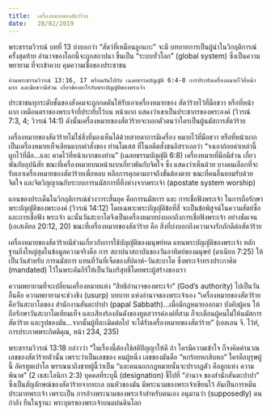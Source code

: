 ```yaml
---
title:  เครื่องหมายของสัตว์ร้าย
date:   28/02/2019
---
```


พระธรรมวิวรณ์ บทที่ 13 บ่งบอกว่า “สัตว์ที่เหมือนลูกแกะ” จะมี บทบาทการเป็นผู้นำในวิกฤติการณ์ครั้งสุดท้าย อำนาจของโลกนี้จะถูกสถาปนา ขึ้นเป็น “ระบบทั่วโลก” (global system) ซึ่งเป็นความพยายาม ที่จะเข้าควบ คุมความเชื่อของประชาชน

`อ่านพระธรรมวิวรณ์ 13:16, 17 พร้อมกันไปกับ เฉลยธรรมบัญญัติ 6:4-8 การประทับเครื่องหมายไว้ที่หน้าผาก และมือขวามีส่วน เกี่ยวข้องอะไรกับพระบัญญัติของพระเจ้า`

ประชาชนทุกระดับชั้นของสังคมจะถูกกดดันให้รับเอาเครื่องหมายของ สัตว์ร้ายไว้ที่มือขวา หรือที่หน้าผาก เหมือนตราของพระเจ้าที่ประทับไว้บน หน้าผาก แสดงว่าเขาเป็นประชากรของพระองค์ (วิวรณ์ 7:3, 4; วิวรณ์ 14:1) ดังนั้นเครื่องหมายของสัตว์ร้ายจะบอกตัวตนว่าใครเป็นผู้นมัสการสัตว์ร้าย

เครื่องหมายของสัตว์ร้ายไม่ใช่สิ่งที่มองเห็นได้ด้วยสายตาการมีเครื่อง หมายไว้ที่มือขวา หรือที่หน้าผากเป็นเครื่องหมายเท็จเลียนแบบคำสั่งของ ท่านโมเสส ที่ในอดีตสั่งชนอิสราเอลว่า “จงเอาถ้อยคำเหล่านี้ผูกไว้ที่มือ...และ คาดไว้ที่หน้าผากของท่าน” (เฉลยธรรมบัญญัติ 6:8) เครื่องหมายที่มือมีส่วน เกี่ยวพันกับอุปนิสัย ขณะที่เครื่องหมายบนหน้าผากเกี่ยวพันกับจิตใจ ซึ่ง แสดงว่าเห็นด้วย บางคนเลือกที่จะรับเอาเครื่องหมายของสัตว์ร้ายเพื่อหลบ หลีกการคุกคามอาจถึงขั้นต้องตาย ขณะที่คนอื่นยอมรับด้วยจิตใจ และจิตวิญญาณกับระบบการนมัสการที่ทิ้งห่างจากพระเจ้า (apostate system worship)

แกนของประเด็นในวิกฤติการณ์ช่วงวาระสิ้นยุค คือการนมัสการ และ การเชื่อฟังพระเจ้า ในการถือรักษาพระบัญญัติของพระองค์ (วิวรณ์ 14:12) โดยเฉพาะพระบัญญัติข้อที่สี่ จะเป็นข้อพิสูจน์ในความสัตย์ซื่อ และการเชื่อฟัง พระเจ้า ฉะนั้นวันสะบาโตจึงเป็นเครื่องหมายบ่งบอกถึงการเชื่อฟังพระเจ้า อย่างชัดเจน (เอเสเคียล 20:12, 20) ขณะที่เครื่องหมายของสัตว์ร้าย คือ สิ่งที่บ่งบอกถึงความจงรักภักดีต่อสัตว์ร้าย

เครื่องหมายของสัตว์ร้ายมีส่วนเกี่ยวกับการใช้บัญญัติของมนุษย์ทด แทนพระบัญญัติของพระเจ้า หลักฐานยิ่งใหญ่สุดในข้อมูลความจริงคือ การ สถาปนาสถาบันของวันอาทิตย์ของมนุษย์ (ดาเนียล 7:25) ให้เป็นวันสำหรับ การนมัสการ แทนที่วันที่เจ็ดของสัปดาห์-วันสะบาโต ซึ่งพระเจ้าทรงประกาศิต (mandated) ไว้ในพระคัมภีร์ให้เป็นวันบริสุทธิ์โดยพระผู้สร้างของเรา

ความพยายามที่จะเปลี่ยนเครื่องหมายแห่ง “สิทธิอำนาจของพระเจ้า” (God’s authority) ไปเป็นวันอื่นคือ ความพยายามจะช่วงชิง (usurp) บทบาท แห่งอำนาจของพระเจ้าเอง “เครื่องหมายของสัตว์ร้ายคือวันสะบาโตของ สำนักงานสันตะปาปา (papal Sabbath)...เมื่อมีกฎหมายออกมา บังคับผู้คน ให้ถือรักษาวันสะบาโตเทียมเท็จ และเสียงร้องอันดังของทูตสวรรค์องค์ที่สาม ก็จะเตือนผู้คนไม่ให้นมัสการสัตว์ร้าย และรูปของมัน...จากนั้นผู้ที่ละเมิดต่อไป จะได้รับเครื่องหมายของสัตว์ร้าย” (เอลเลน จี. ไว้ท์, การประกาศพระกิตติคุณ, หน้า 234, 235)

พระธรรมวิวรณ์ 13:18 กล่าวว่า “ในเรื่องนี้ต้องใช้สติปัญญาให้ดี ถ้า ใครมีความเข้าใจ ก็จงคิดคำนวณเลขของสัตว์ร้ายตัวนั้น เพราะว่าเป็นเลขของ คนผู้หนึ่ง เลขของมันคือ “หกร้อยหกสิบหก” ใครคือบุรุษผู้นี้ อัครทูตเปาโล พรรณนาถึงชายผู้นี้ว่าเป็น “และคนนอกกฎหมายนั้นจะปรากฏตัว คือลูกแห่ง ความพินาศ” (2 เธสะโลนิกา 2:3) บุคคลที่ระบุนี้ (designation) ชี้ไปที่ “อำนาจ ของสำนักสันตะปาปา” ซึ่งเป็นสัญลักษณ์ของสัตว์ร้ายจากทะเล บนหัวของมัน มีพระนามของพระเจ้าเขียนไว้ อันเป็นการหมิ่นประมาทพระเจ้า เพราะเป็น การอ้างพระนามของพระเจ้าสำหรับตนเอง อนุมานว่า (supposedly) ตนกำลัง ยืนในฐานะ พระบุตรของพระเจ้าบนแผ่นดินโลก